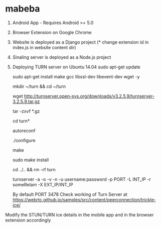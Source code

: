 # mabeba
1. Android App - Requires Android >= 5.0
2. Browser Extension on Google Chrome
3. Website is deployed as a Django project (* change extension id in index.js in website content dir)
4. Sinaling server is deployed as a Node.js project
5. Deploying TURN server on Ubuntu 14.04
    sudo apt-get update
    
    sudo apt-get install make gcc libssl-dev libevent-dev wget -y
    
    mkdir ~/turn && cd ~/turn
    
    wget http://turnserver.open-sys.org/downloads/v3.2.5.9/turnserver-3.2.5.9.tar.gz
    
    tar -zxvf *.gz
    
    cd turn*
    
    autoreconf
    
    ./configure
    
    make
    
    sudo make install
    
    cd ../.. && rm -rf turn
    
    turnserver -a -o -v -n -u username:password -p PORT -L INT_IP -r someRelam -X EXT_IP/INT_IP
    
    By default PORT 3478
    Check working of Turn Server at https://webrtc.github.io/samples/src/content/peerconnection/trickle-ice/

Modify the STUN/TURN ice details in the mobile app and in the browser extension accordingly
